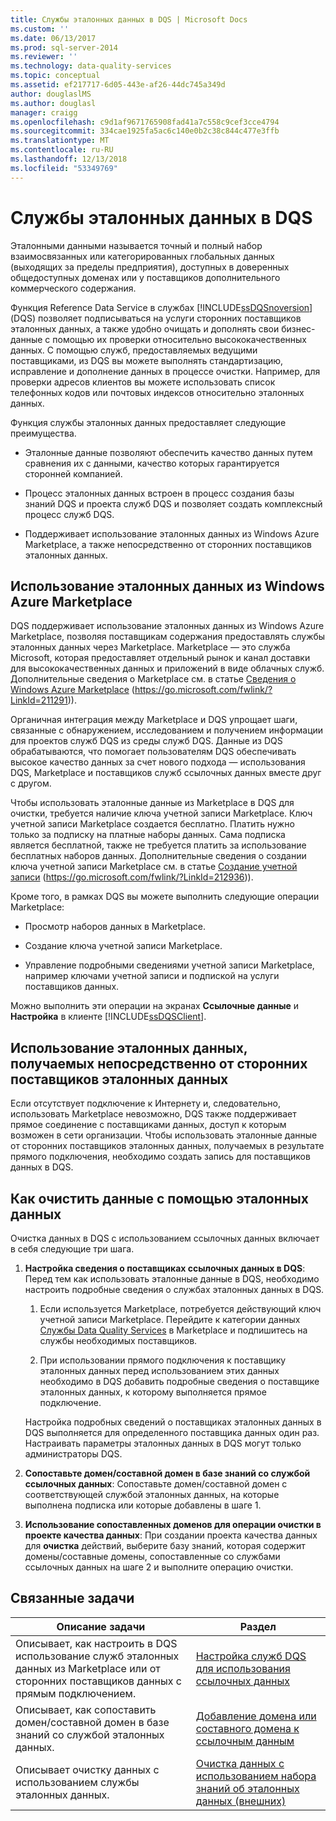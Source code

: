 ```yaml
---
title: Службы эталонных данных в DQS | Microsoft Docs
ms.custom: ''
ms.date: 06/13/2017
ms.prod: sql-server-2014
ms.reviewer: ''
ms.technology: data-quality-services
ms.topic: conceptual
ms.assetid: ef217717-6d05-443e-af26-44dc745a349d
author: douglaslMS
ms.author: douglasl
manager: craigg
ms.openlocfilehash: c9d1af9671765908fad41a7c558c9cef3cce4794
ms.sourcegitcommit: 334cae1925fa5ac6c140e0b2c38c844c477e3ffb
ms.translationtype: MT
ms.contentlocale: ru-RU
ms.lasthandoff: 12/13/2018
ms.locfileid: "53349769"
---
```

# <a name="reference-data-services-in-dqs"></a>Службы эталонных данных в DQS
  Эталонными данными называется точный и полный набор взаимосвязанных или категорированных глобальных данных (выходящих за пределы предприятия), доступных в доверенных общедоступных доменах или у поставщиков дополнительного коммерческого содержания.  
  
 Функция Reference Data Service в службах [!INCLUDE[ssDQSnoversion](../includes/ssdqsnoversion-md.md)] (DQS) позволяет подписываться на услуги сторонних поставщиков эталонных данных, а также удобно очищать и дополнять свои бизнес-данные с помощью их проверки относительно высококачественных данных. С помощью служб, предоставляемых ведущими поставщиками, из DQS вы можете выполнять стандартизацию, исправление и дополнение данных в процессе очистки. Например, для проверки адресов клиентов вы можете использовать список телефонных кодов или почтовых индексов относительно эталонных данных.  
  
 Функция службы эталонных данных предоставляет следующие преимущества.  
  
-   Эталонные данные позволяют обеспечить качество данных путем сравнения их с данными, качество которых гарантируется сторонней компанией.  
  
-   Процесс эталонных данных встроен в процесс создания базы знаний DQS и проекта служб DQS и позволяет создать комплексный процесс служб DQS.  
  
-   Поддерживает использование эталонных данных из Windows Azure Marketplace, а также непосредственно от сторонних поставщиков эталонных данных.  
  
##  <a name="Marketplace"></a> Использование эталонных данных из Windows Azure Marketplace  
 DQS поддерживает использование эталонных данных из Windows Azure Marketplace, позволяя поставщикам содержания предоставлять службы эталонных данных через Marketplace. Marketplace — это служба Microsoft, которая предоставляет отдельный рынок и канал доставки для высококачественных данных и приложений в виде облачных служб. Дополнительные сведения о Marketplace см. в статье [Сведения о Windows Azure Marketplace](https://go.microsoft.com/fwlink/?LinkId=211291) (https://go.microsoft.com/fwlink/?LinkId=211291)).  
  
 Органичная интеграция между Marketplace и DQS упрощает шаги, связанные с обнаружением, исследованием и получением информации для проектов служб DQS из среды служб DQS. Данные из DQS обрабатываются, что помогает пользователям DQS обеспечивать высокое качество данных за счет нового подхода — использования DQS, Marketplace и поставщиков служб ссылочных данных вместе друг с другом.  
  
 Чтобы использовать эталонные данные из Marketplace в DQS для очистки, требуется наличие ключа учетной записи Marketplace. Ключ учетной записи Marketplace создается бесплатно. Платить нужно только за подписку на платные наборы данных. Сама подписка является бесплатной, также не требуется платить за использование бесплатных наборов данных. Дополнительные сведения о создании ключа учетной записи Marketplace см. в статье [Создание учетной записи](https://go.microsoft.com/fwlink/?LinkId=212936) (https://go.microsoft.com/fwlink/?LinkId=212936)).  
  
 Кроме того, в рамках DQS вы можете выполнить следующие операции Marketplace:  
  
-   Просмотр наборов данных в Marketplace.  
  
-   Создание ключа учетной записи Marketplace.  
  
-   Управление подробными сведениями учетной записи Marketplace, например ключами учетной записи и подпиской на услуги поставщиков данных.  
  
 Можно выполнить эти операции на экранах **Ссылочные данные** и **Настройка** в клиенте [!INCLUDE[ssDQSClient](../includes/ssdqsclient-md.md)].  
  
##  <a name="Direct"></a> Использование эталонных данных, получаемых непосредственно от сторонних поставщиков эталонных данных  
 Если отсутствует подключение к Интернету и, следовательно, использовать Marketplace невозможно, DQS также поддерживает прямое соединение с поставщиками данных, доступ к которым возможен в сети организации. Чтобы использовать эталонные данные от сторонних поставщиков эталонных данных, получаемых в результате прямого подключения, необходимо создать запись для поставщиков данных в DQS.  
  
##  <a name="HowToCleanse"></a> Как очистить данные с помощью эталонных данных  
 Очистка данных в DQS с использованием ссылочных данных включает в себя следующие три шага.  
  
1.  **Настройка сведения о поставщиках ссылочных данных в DQS**: Перед тем как использовать эталонные данные в DQS, необходимо настроить подробные сведения о службах эталонных данных в DQS.  
  
    1.  Если используется Marketplace, потребуется действующий ключ учетной записи Marketplace. Перейдите к категории данных [Службы Data Quality Services](https://go.microsoft.com/fwlink/?LinkId=227587) в Marketplace и подпишитесь на службы необходимых поставщиков.  
  
    2.  При использовании прямого подключения к поставщику эталонных данных перед использованием этих данных необходимо в DQS добавить подробные сведения о поставщике эталонных данных, к которому выполняется прямое подключение.  
  
     Настройка подробных сведений о поставщиках эталонных данных в DQS выполняется для определенного поставщика данных один раз. Настраивать параметры эталонных данных в DQS могут только администраторы DQS.  
  
2.  **Сопоставьте домен/составной домен в базе знаний со службой ссылочных данных**: Сопоставьте домен/составной домен с соответствующей службой эталонных данных, на которые выполнена подписка или которые добавлены в шаге 1.  
  
3.  **Использование сопоставленных доменов для операции очистки в проекте качества данных**: При создании проекта качества данных для **очистка** действий, выберите базу знаний, которая содержит домены/составные домены, сопоставленные со службами ссылочных данных на шаге 2 и выполните операцию очистки.  
  
## <a name="related-tasks"></a>Связанные задачи  
  
|Описание задачи|Раздел|  
|----------------------|-----------|  
|Описывает, как настроить в DQS использование служб эталонных данных из Marketplace или от сторонних поставщиков данных с прямым подключением.|[Настройка служб DQS для использования ссылочных данных](../../2014/data-quality-services/configure-dqs-to-use-reference-data.md)|  
|Описывает, как сопоставить домен/составной домен в базе знаний со службой эталонных данных.|[Добавление домена или составного домена к ссылочным данным](../../2014/data-quality-services/attach-a-domain-or-composite-domain-to-reference-data.md)|  
|Описывает очистку данных с использованием службы эталонных данных.|[Очистка данных с использованием набора знаний об эталонных данных &#40;внешних&#41;](../../2014/data-quality-services/cleanse-data-using-reference-data-external-knowledge.md)|  
  
  
